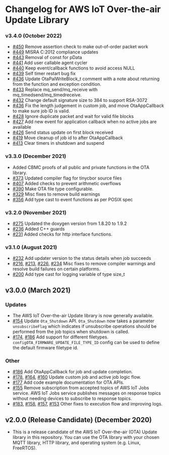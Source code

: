 # Changelog for AWS IoT Over-the-air Update Library

### v3.4.0 (October 2022)
 - [#450](https://github.com/aws/ota-for-aws-iot-embedded-sdk/pull/450) Remove assertion check to make out-of-order packet work
 - [#449](https://github.com/aws/ota-for-aws-iot-embedded-sdk/pull/449) MISRA C:2012 compliance updates
 - [#443](https://github.com/aws/ota-for-aws-iot-embedded-sdk/pull/443) Removal of const for pData
 - [#441](https://github.com/aws/ota-for-aws-iot-embedded-sdk/pull/441) Add user callable agent cycler
 - [#440](https://github.com/aws/ota-for-aws-iot-embedded-sdk/pull/440) Keep event/callback functions to avoid access NULL
 - [#439](https://github.com/aws/ota-for-aws-iot-embedded-sdk/pull/439) Self timer restart bug fix
 - [#436](https://github.com/aws/ota-for-aws-iot-embedded-sdk/pull/436) Update OtaPalWriteBlock_t comment with a note about returning from the function and exception condition.
 - [#433](https://github.com/aws/ota-for-aws-iot-embedded-sdk/pull/433) Replace mq_send/mq_receive with mq_timedsend/mq_timedreceive.
 - [#432](https://github.com/aws/ota-for-aws-iot-embedded-sdk/pull/432) Change default signature size to 384 to support RSA-3072
 - [#436](https://github.com/aws/ota-for-aws-iot-embedded-sdk/pull/432) Fix the length judgement in custom job, and move OtaAppCallback to make sure job ID is valid.
 - [#428](https://github.com/aws/ota-for-aws-iot-embedded-sdk/pull/428) Ignore duplicate packet and wait for valid file blocks
 - [#427](https://github.com/aws/ota-for-aws-iot-embedded-sdk/pull/427) Add new event for application callback when no active jobs are available
 - [#426](https://github.com/aws/ota-for-aws-iot-embedded-sdk/pull/426) Send status update on first block received
 - [#419](https://github.com/aws/ota-for-aws-iot-embedded-sdk/pull/419) Move cleanup of job id to after OtaAppCallback
 - [#413](https://github.com/aws/ota-for-aws-iot-embedded-sdk/pull/413) Clear timers in shutdown and suspend

### v3.3.0 (December 2021)
 - Added CBMC proofs of all public and private functions in the OTA library.
 - [#373](https://github.com/aws/ota-for-aws-iot-embedded-sdk/pull/373) Updated compiler flag for tinycbor source files
 - [#407](https://github.com/aws/ota-for-aws-iot-embedded-sdk/pull/407) Added checks to prevent arithmetic overflows
 - [#390](https://github.com/aws/ota-for-aws-iot-embedded-sdk/pull/390) Make OTA file type configurable.
 - [#329](https://github.com/aws/ota-for-aws-iot-embedded-sdk/pull/329) Misc fixes to remove build warnings
 - [#356](https://github.com/aws/ota-for-aws-iot-embedded-sdk/pull/356) Add type cast to event functions as per POSIX spec

### v3.2.0 (November 2021)
 - [#275](https://github.com/aws/ota-for-aws-iot-embedded-sdk/pull/276) Updated the doxygen version from 1.8.20 to 1.9.2
 - [#236](https://github.com/aws/ota-for-aws-iot-embedded-sdk/pull/236) Added C++ guards
 - [#231](https://github.com/aws/ota-for-aws-iot-embedded-sdk/pull/231) Added checks for http interface functions.

### v3.1.0 (August 2021)
 - [#232](https://github.com/aws/ota-for-aws-iot-embedded-sdk/pull/232) Add updater version to the status details when job succeeds
 - [#216](https://github.com/aws/ota-for-aws-iot-embedded-sdk/pull/216), [#213](https://github.com/aws/ota-for-aws-iot-embedded-sdk/pull/213), [#226](https://github.com/aws/ota-for-aws-iot-embedded-sdk/pull/226), [#234](https://github.com/aws/ota-for-aws-iot-embedded-sdk/pull/234) Misc fixes to remove compiler warnings and resolve build failures on certain platforms.
 - [#200](https://github.com/aws/ota-for-aws-iot-embedded-sdk/pull/200) Add type cast for logging variable of type size_t
## v3.0.0 (March 2021)

### Updates

 - The AWS IoT Over-the-air Update library is now generally available.
 - [#154](https://github.com/aws/ota-for-aws-iot-embedded-sdk/pull/154) Update `Ota_Shutdown` API. `Ota_Shutdown` now takes a parameter `unsubscribeFlag` which  indicates if unsubscribe operations should be performed from the job topics when shutdown is called.
 - [#174](https://github.com/aws/ota-for-aws-iot-embedded-sdk/pull/174), [#186](https://github.com/aws/ota-for-aws-iot-embedded-sdk/pull/186) Add support for different filetypes. `configOTA_FIRMWARE_UPDATE_FILE_TYPE_ID` config can be used to define the default firmware filetype id.

### Other
 - [#186](https://github.com/aws/ota-for-aws-iot-embedded-sdk/pull/186) Add OtaAppCallback for job and update completion.
 - [#178](https://github.com/aws/ota-for-aws-iot-embedded-sdk/pull/178), [#164](https://github.com/aws/ota-for-aws-iot-embedded-sdk/pull/164), [#160](https://github.com/aws/ota-for-aws-iot-embedded-sdk/pull/160) Update custom job and active job logic flow.
 - [#177](https://github.com/aws/ota-for-aws-iot-embedded-sdk/pull/177) Add code example documentation for OTA APIs.
 - [#155](https://github.com/aws/ota-for-aws-iot-embedded-sdk/pull/155) Remove subscription from accepted topics of AWS IoT Jobs service. AWS IoT Jobs service publishes messages on response topics without needing devices to subscribe to response topics.
 - [#183](https://github.com/aws/ota-for-aws-iot-embedded-sdk/pull/183), [#158](https://github.com/aws/ota-for-aws-iot-embedded-sdk/pull/158), [#157](https://github.com/aws/ota-for-aws-iot-embedded-sdk/pull/157), [#153](https://github.com/aws/ota-for-aws-iot-embedded-sdk/pull/153) Other fixes to execution flow and improving logs.

## v2.0.0 (Release Candidate) (December 2020)
- This is a release candidate of the AWS IoT Over-the-air (OTA) Update library in this repository. You can use the OTA library with your chosen MQTT library, HTTP library, and operating system (e.g. Linux, FreeRTOS).
